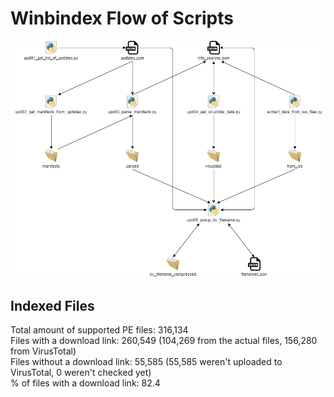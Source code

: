 # Winbindex Flow of Scripts

![winbindex-scripts-flow.png](winbindex-scripts-flow.png)

## Indexed Files

<!--FileStats-->
Total amount of supported PE files: 316,134  
Files with a download link: 260,549 (104,269 from the actual files, 156,280 from VirusTotal)  
Files without a download link: 55,585 (55,585 weren't uploaded to VirusTotal, 0 weren't checked yet)  
% of files with a download link: 82.4  
<!--/FileStats-->
